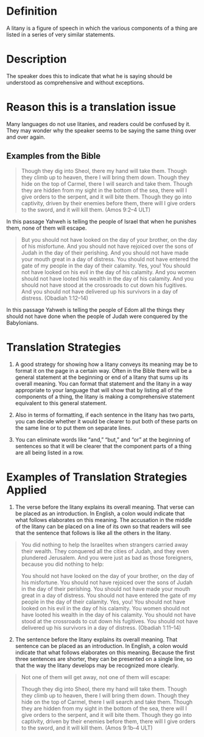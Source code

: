 # Definition

A litany is a figure of speech in which the various components of a thing are listed in a series of very similar statements.

# Description

The speaker does this to indicate that what he is saying should be understood as comprehensive and without exceptions.

# Reason this is a translation issue

Many languages do not use litanies, and readers could be confused by it. They may wonder why the speaker seems to be saying the same thing over and over again.

## Examples from the Bible

> Though they dig into Sheol, 
there my hand will take them. 
Though they climb up to heaven, 
there I will bring them down. 
Though they hide on the top of Carmel, 
there I will search and take them. 
Though they are hidden from my sight in the bottom of the sea, 
there will I give orders to the serpent, and it will bite them. 
Though they go into captivity, driven by their enemies before them, 
there will I give orders to the sword, and it will kill them. (Amos 9:2–4 ULT)

In this passage Yahweh is telling the people of Israel that when he punishes them, none of them will escape. 

> But you should not have looked on the day of your brother, on the day of his misfortune. 
And you should not have rejoiced over the sons of Judah in the day of their perishing. 
And you should not have made your mouth great in a day of distress.
You should not have entered the gate of my people in the day of their calamity. 
Yes, you! You should not have looked on his evil in the day of his calamity. 
And you women should not have looted his wealth in the day of his calamity.
And you should not have stood at the crossroads to cut down his fugitives. 
And you should not have delivered up his survivors in a day of distress. (Obadiah 1:12–14)

In this passage Yahweh is telling the people of Edom all the things they should not have done when the people of Judah were conquered by the Babylonians.

# Translation Strategies

1. A good strategy for showing how a litany conveys its meaning may be to format it on the page in a certain way. Often in the Bible there will be a general statement at the beginning or end of a litany that sums up its overall meaning. You can format that statement and the litany in a way appropriate to your language that will show that by listing all of the components of a thing, the litany is making a comprehensive statement equivalent to this general statement.

2. Also in terms of formatting, if each sentence in the litany has two parts, you can decide whether it would be clearer to put both of these parts on the same line or to put them on separate lines.

3. You can eliminate words like “and,” “but,” and “or” at the beginning of sentences so that it will be clearer that the component parts of a thing are all being listed in a row.

# Examples of Translation Strategies Applied

1. The verse before the litany explains its overall meaning. That verse can be placed as an introduction. In English, a colon would indicate that what follows elaborates on this meaning. The accusation in the middle of the litany can be placed on a line of its own so that readers will see that the sentence that follows is like all the others in the litany.

> You did nothing to help the Israelites when strangers carried away their wealth.
They conquered all the cities of Judah, and they even plundered Jerusalem.
And you were just as bad as those foreigners, because you did nothing to help:
> 
> You should not have looked on the day of your brother, on the day of his misfortune. 
You should not have rejoiced over the sons of Judah in the day of their perishing. 
You should not have made your mouth great in a day of distress.
You should not have entered the gate of my people in the day of their calamity. 
Yes, you! 
You should not have looked on his evil in the day of his calamity. 
You women should not have looted his wealth in the day of his calamity.
You should not have stood at the crossroads to cut down his fugitives. 
You should not have delivered up his survivors in a day of distress. (Obadiah 1:11–14)



2. The sentence before the litany explains its overall meaning. That sentence can be placed as an introduction. In English, a colon would indicate that what follows elaborates on this meaning. Because the first three sentences are shorter, they can be presented on a single line, so that the way the litany develops may be recognized more clearly.

> Not one of them will get away, not one of them will escape:
> 
> Though they dig into Sheol, there my hand will take them. 
Though they climb up to heaven, there I will bring them down. 
Though they hide on the top of Carmel, there I will search and take them. 
Though they are hidden from my sight in the bottom of the sea, 
there will I give orders to the serpent, and it will bite them. 
Though they go into captivity, driven by their enemies before them, 
there will I give orders to the sword, and it will kill them. (Amos 9:1b–4 ULT)